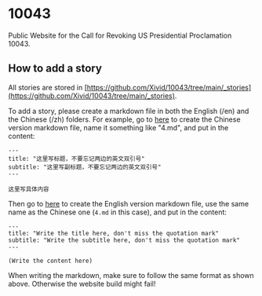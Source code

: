# 10043

Public Website for the Call for Revoking US Presidential Proclamation 10043.


## How to add a story

All stories are stored in [https://github.com/Xivid/10043/tree/main/_stories](https://github.com/Xivid/10043/tree/main/_stories).

To add a story, please create a markdown file in both the English (/en) and the Chinese (/zh) folders. For example, go to [here](https://github.com/Xivid/10043/new/main/_stories/zh) to create the Chinese version markdown file, name it something like "4.md", and put in the content:

```
---
title: "这里写标题，不要忘记两边的英文双引号"
subtitle: "这里写副标题，不要忘记两边的英文双引号"
---

这里写具体内容
```
Then go to [here](https://github.com/Xivid/10043/new/main/_stories/en) to create the English version markdown file, use the same name as the Chinese one (`4.md` in this case), and put in the content:
```
---
title: "Write the title here, don't miss the quotation mark"
subtitle: "Write the subtitle here, don't miss the quotation mark"
---

(Write the content here)
```

When writing the markdown, make sure to follow the same format as shown above. Otherwise the website build might fail!
